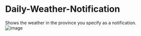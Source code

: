 # Daily-Weather-Notification
Shows the weather in the province you specify as a notification.
<br>
![image](https://i.hizliresim.com/87140hh.jpg)
